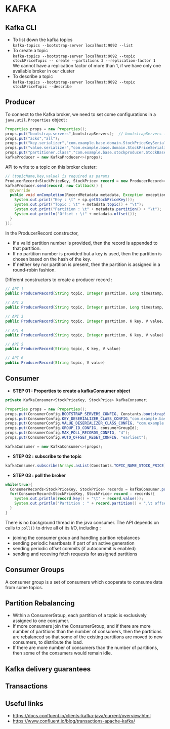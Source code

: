 # KAFKA


## Kafka CLI
* To list down the kafka topics </br>
``kafka-topics --bootstrap-server localhost:9092 --list``
* To create a topic</br> 
``kafka-topics --bootstrap-server localhost:9092 --topic stockPriceTopic -- create --partitions 3 --replication-factor 1``</br>
  We cannot have a replication factor of more than 1, if we have only one available broker in our cluster
* To describe a topic </br>
``kafka-topics --bootstrap-server localhost:9092 --topic stockPriceTopic --describe``

## Producer 
To connect to the Kafka broker, we need to set come configurations in a ```java.util.Properties``` object :
```java
Properties props = new Properties();
props.put("bootstrap.servers",bootstrapServers);  // bootstrapServers is a string consisting of comma-separated localhost:port addresses of brokers
props.put("acks","all");
props.put("key.serializer","com.example.base.domain.StockPriceKeySerializer");
props.put("value.serializer","com.example.base.domain.StockPriceSerializer");
props.put("partitioner.class","com.example.base.stockproducer.StockBasedPartitioner");
kafkaProducer = new KafkaProducer<>(props);
```

API to write to a topic on this broker cluster:
```java
// (topicName,key,value) is required as params
ProducerRecord<StockPriceKey, StockPrice> record = new ProducerRecord<>(TOPIC_NAME_STOCK_PRICE, sp.getStockPriceKey(), sp); 
kafkaProducer.send(record, new Callback() {
  @Override
  public void onCompletion(RecordMetadata metadata, Exception exception) {
    System.out.print("Key : \t" + sp.getStockPriceKey());
    System.out.print("Topic : \t" + metadata.topic() + "\t");
    System.out.print("Partition : \t" + metadata.partition() + "\t");
    System.out.println("Offset : \t" + metadata.offset());
  }
});
```
In the ProducerRecord constructor,
* If a valid partition number is provided, then the record is appended to that partition.
* If no partition number is provided but a key is used, then the partition is chosen based on the hash of the key.
* If neither key nor partition is present, then the partition is assigned in a round-robin fashion.

Different constructors to create a producer record :
```java
// API 1
public ProducerRecord(String topic, Integer partition, Long timestamp, K key, V value, Iterable<Header> headers)

// API 2
public ProducerRecord(String topic, Integer partition, Long timestamp, K key, V value)

// API 3
public ProducerRecord(String topic, Integer partition, K key, V value, Iterable<Header> headers)

// API 4
public ProducerRecord(String topic, Integer partition, K key, V value)

// API 5
public ProducerRecord(String topic, K key, V value)

// API 6
public ProducerRecord(String topic, V value)
```


## Consumer
* **STEP 01 : Properties to create a kafkaConsumer object**
```java
private KafkaConsumer<StockPriceKey, StockPrice> kafkaConsumer;

Properties props = new Properties();
props.put(ConsumerConfig.BOOTSTRAP_SERVERS_CONFIG, Constants.bootstrapServers);
props.put(ConsumerConfig.KEY_DESERIALIZER_CLASS_CONFIG,"com.example.base.domain.StockPriceKeyDeserializer");
props.put(ConsumerConfig.VALUE_DESERIALIZER_CLASS_CONFIG, "com.example.base.domain.StockPriceDeserializer");
props.put(ConsumerConfig.GROUP_ID_CONFIG, consumerGroupId);
props.put(ConsumerConfig.MAX_POLL_RECORDS_CONFIG, "4");
props.put(ConsumerConfig.AUTO_OFFSET_RESET_CONFIG, "earliest");

kafkaConsumer = new KafkaConsumer<>(props);
```
* **STEP 02 : subscribe to the topic**
```java
kafkaConsumer.subscribe(Arrays.asList(Constants.TOPIC_NAME_STOCK_PRICE));
```
* **STEP 03 : poll the broker**
```java
while(true){
  ConsumerRecords<StockPriceKey, StockPrice> records = kafkaConsumer.poll(Duration.ofMinutes(1));
  for(ConsumerRecord<StockPriceKey, StockPrice> record : records){
    System.out.println(record.key() + "\t" + record.value());
    System.out.println("Partition : " + record.partition() + ",\t offset: " + record.offset());
  }
}
```

There is no background thread in the java consumer. The API depends on calls to ```poll()``` to drive all of its I/O, including :
* joining the consumer group and handling parition rebalances
* sending periodic heartbeats if part of an active generation
* sending periodic offset commits (if autocommit is enabled)
* sending and receving fetch requests for assigned partitions

## Consumer Groups
A consumer group is a set of consumers which cooperate to consume data from some topics.

## Partition Rebalancing
* Within a ConsumerGroup, each partition of a topic is exclusively assigned to one consumer.
* If more consumers join the ConsumerGroup, and if there are more number of partitions than the number of consumers, then the partitions are rebalanced
so that some of the existing partitions are moved to new consumers, to distribute the load.
* If there are more number of consumers than the number of partitions, then some of the consumers would remain idle. 

## Kafka delivery guarantees

## Transactions

## Useful links
* https://docs.confluent.io/clients-kafka-java/current/overview.html
* https://www.confluent.io/blog/transactions-apache-kafka/
